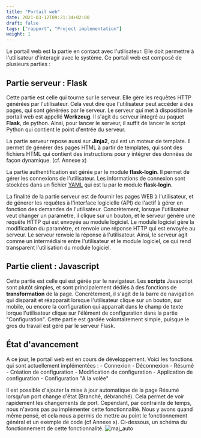 ```yaml
---
title: "Portail web"
date: 2021-03-12T09:21:34+02:00
draft: false
tags: ["rapport", "Project implementation"]
weight: 1
---
```


Le portail web est la partie en contact avec l'utilisateur. Elle doit permettre à l'utilisateur d'interagir avec le système.
Ce portail web est composé de plusieurs parties :

## Partie serveur : Flask
Cette partie est celle qui tourne sur le serveur. Elle gère les requêtes HTTP générées par l'utilisateur.
Cela veut dire que l'utilisateur peut accéder à des pages, qui sont générées par le serveur.
Le serveur qui met à disposition le portail web est appellé **Werkzeug**. Il s'agit du serveur integré au paquet **Flask**, de python. Ainsi, pour lancer le serveur, il suffit de lancer le script Python qui contient le point d'entrée du serveur.

La partie serveur repose aussi sur **Jinja2**, qui est un moteur de template. Il permet de générer des pages HTML à partir de templates, qui sont des fichiers HTML qui contient des instructions pour y intégrer des données de façon dynamique. (cf. Annexe x)

La partie authentification est gérée par le module **flask-login**. Il permet de gérer les connexions de l'utilisateur. Les informations de connexion sont stockées dans un fichier [YAML](https://fr.wikipedia.org/wiki/YAML) qui est lu par le module **flask-login**.

La finalité de la partie serveur est de fournir les pages WEB à l'utilisateur, et de génerer les requêtes à l'interface logicielle (API) de l'actif à gérer en fonction des demandes de l'utilisateur. Concrètement, lorsque l'utilisateur veut changer un paramètre, il clique sur un bouton, et le serveur génère une requête HTTP qui est envoyée au module logiciel. Le module logiciel gère la modification du paramètre, et renvoie une réponse HTTP qui est envoyée au serveur. Le serveur renvoie la réponse à l'utilisateur. Ainsi, le serveur agit comme un intermédiaire entre l'utilisateur et le module logiciel, ce qui rend transparent l'utilisation du module logiciel.

## Partie client : Javascript
Cette partie est celle qui est gérée par le navigateur. Les **scripts** Javascript sont plutôt simples, et sont principalement dédiés à des fonctions de **transformation** de la page. Concrètement, il s'agit de la barre de navigation qui disparait et réapparait lorsque l'utilisateur clique sur un bouton, sur mobile, ou encore la configuration qui apparrait dans le champ de texte lorque l'utilisateur clique sur l'élément de configuration dans la partie "Configuration".
Cette partie est gardée volontairement simple, puisque le gros du travail est géré par le serveur Flask.

## État d'avancement
A ce jour, le portail web est en cours de développement.
Voici les fonctions qui sont actuellement implémentées :
    - Connexion
    - Déconnexion
    - Résumé
    - Création de configuration
    - Modification de configuration
    - Application de configuration
    - Configuration "A la volée"

Il est possible d'ajouter la mise à jour automatique de la page Résumé lorsqu'un port change d'état (Branché, débranché). Cela permet de voir rapidement les changements de port. Cependant, par contrainte de temps, nous n'avons pas pu implémenter cette fonctionnalité. Nous y avons quand même pensé, et cela nous a permis de mettre au point le fonctionnement général et un exemple de code (cf Annexe x).
Ci-dessous, un schéma du fonctionnement de cette fonctionnalité.
![maj_auto](/images/maj_auto.png)


